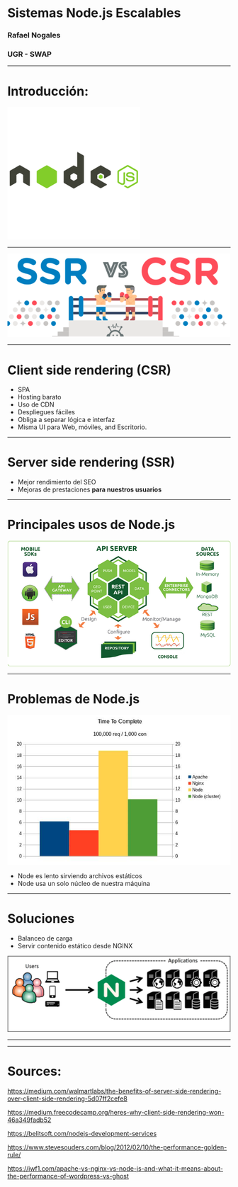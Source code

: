Sistemas Node.js Escalables
============================

### Rafael Nogales
### UGR - SWAP

---
# Introducción:
![150%](./img/sliders/nodejs-logo.png)

---


![200%](./img/sliders/ssr-csr.png)


---
# Client side rendering (CSR)
* SPA
* Hosting barato
* Uso de CDN
* Despliegues fáciles
* Obliga a separar lógica e interfaz
* Misma UI para Web, móviles, and Escritorio.


---
# Server side rendering (SSR)

* Mejor rendimiento del SEO 
* Mejoras de prestaciones **para nuestros usuarios**

---
# Principales usos de Node.js
![](./img/sliders/nodejs-development-services-mobile-backend.jpg)

---
# Problemas de Node.js

![](./img/sliders/node-problems.png)

* Node es lento sirviendo archivos estáticos
* Node usa un solo núcleo de nuestra máquina

---
# Soluciones
* Balanceo de carga
* Servir contenido estático desde NGINX


![](./img/sliders/nginx-balancer.png)

---



---


# Sources:

https://medium.com/walmartlabs/the-benefits-of-server-side-rendering-over-client-side-rendering-5d07ff2cefe8

https://medium.freecodecamp.org/heres-why-client-side-rendering-won-46a349fadb52

https://belitsoft.com/nodejs-development-services

https://www.stevesouders.com/blog/2012/02/10/the-performance-golden-rule/

https://iwf1.com/apache-vs-nginx-vs-node-js-and-what-it-means-about-the-performance-of-wordpress-vs-ghost